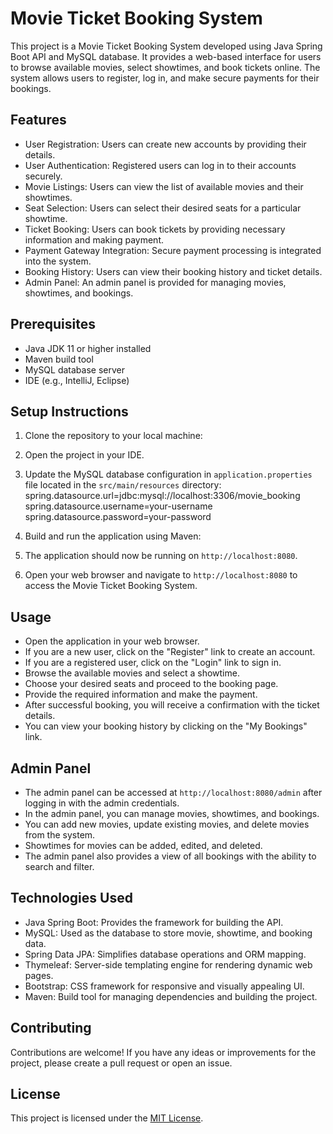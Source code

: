 # Movie Ticket Booking System

This project is a Movie Ticket Booking System developed using Java Spring Boot API and MySQL database. It provides a web-based interface for users to browse available movies, select showtimes, and book tickets online. The system allows users to register, log in, and make secure payments for their bookings.

## Features

- User Registration: Users can create new accounts by providing their details.
- User Authentication: Registered users can log in to their accounts securely.
- Movie Listings: Users can view the list of available movies and their showtimes.
- Seat Selection: Users can select their desired seats for a particular showtime.
- Ticket Booking: Users can book tickets by providing necessary information and making payment.
- Payment Gateway Integration: Secure payment processing is integrated into the system.
- Booking History: Users can view their booking history and ticket details.
- Admin Panel: An admin panel is provided for managing movies, showtimes, and bookings.

## Prerequisites

- Java JDK 11 or higher installed
- Maven build tool
- MySQL database server
- IDE (e.g., IntelliJ, Eclipse)

## Setup Instructions

1. Clone the repository to your local machine:

2. Open the project in your IDE.

3. Update the MySQL database configuration in `application.properties` file located in the `src/main/resources` directory:
spring.datasource.url=jdbc:mysql://localhost:3306/movie_booking
spring.datasource.username=your-username
spring.datasource.password=your-password

4. Build and run the application using Maven:


5. The application should now be running on `http://localhost:8080`.

6. Open your web browser and navigate to `http://localhost:8080` to access the Movie Ticket Booking System.

## Usage

- Open the application in your web browser.
- If you are a new user, click on the "Register" link to create an account.
- If you are a registered user, click on the "Login" link to sign in.
- Browse the available movies and select a showtime.
- Choose your desired seats and proceed to the booking page.
- Provide the required information and make the payment.
- After successful booking, you will receive a confirmation with the ticket details.
- You can view your booking history by clicking on the "My Bookings" link.

## Admin Panel

- The admin panel can be accessed at `http://localhost:8080/admin` after logging in with the admin credentials.
- In the admin panel, you can manage movies, showtimes, and bookings.
- You can add new movies, update existing movies, and delete movies from the system.
- Showtimes for movies can be added, edited, and deleted.
- The admin panel also provides a view of all bookings with the ability to search and filter.

## Technologies Used

- Java Spring Boot: Provides the framework for building the API.
- MySQL: Used as the database to store movie, showtime, and booking data.
- Spring Data JPA: Simplifies database operations and ORM mapping.
- Thymeleaf: Server-side templating engine for rendering dynamic web pages.
- Bootstrap: CSS framework for responsive and visually appealing UI.
- Maven: Build tool for managing dependencies and building the project.

## Contributing

Contributions are welcome! If you have any ideas or improvements for the project, please create a pull request or open an issue.

## License

This project is licensed under the [MIT License](LICENSE).



